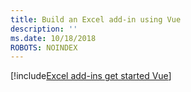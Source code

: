 ```yaml
---
title: Build an Excel add-in using Vue
description: ''
ms.date: 10/18/2018
ROBOTS: NOINDEX
---
```


[!include[Excel add-ins get started Vue](../includes/file-get-started-excel-vue.md)]
